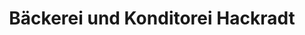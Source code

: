 ---
title: "Bäckerei und Konditorei Hackradt"
url: /wedel/baeckerei-und-konditorei-hackradt/
shop: Bäckerei
---